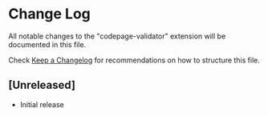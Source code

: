 # Change Log

All notable changes to the "codepage-validator" extension will be documented in this file.

Check [Keep a Changelog](http://keepachangelog.com/) for recommendations on how to structure this file.

## [Unreleased]

- Initial release